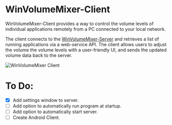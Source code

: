 # WinVolumeMixer-Client

WinVolumeMixer-Client provides a way to control the volume levels of individual applications remotely from a PC connected to your local network.

The client connects to the [WinVolumeMixer-Server](https://github.com/aidenmagrath/WinVolumeMixer-Server) and retrieves a list of running applications via a web-service API. The client allows users to adjust the volume the volume levels with a user-friendly UI, and sends the updated volume data back to the server.

![WinVolumeMixer Client](http://aidenmagrath.com/Images/WinVolumeMixer%20Client%20v0.1.0.png)

# To Do:
- [x] Add settings window to server.
- [ ] Add option to automatically run program at startup.
- [ ] Add option to automatically start server.
- [ ] Create Android Client.
